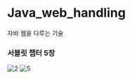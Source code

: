 # Java_web_handling
자바 웹을 다루는 기술


### 서블릿 챕터 5장
![2](https://user-images.githubusercontent.com/96603612/209158874-f46c2b1d-3972-4d4c-9ff4-a5806b8a897a.png)
![5](https://user-images.githubusercontent.com/96603612/209158877-da7b0c17-0580-41da-bd5a-dfa511c90a51.png)
